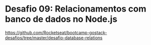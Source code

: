 # Desafio 09: Relacionamentos com banco de dados no Node.js

https://github.com/Rocketseat/bootcamp-gostack-desafios/tree/master/desafio-database-relations

